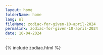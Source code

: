 ```yaml
---
layout: home
folderName: home
lang: nl
fileName: zodiac-for-given-10-april-2024
permalink: zodiac-for-given-10-april-2024
date: 10-04-2024
---
```

{% include zodiac.html %}
